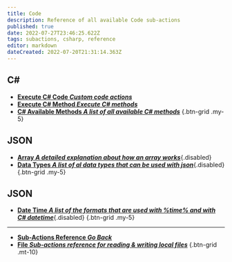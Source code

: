 ```yaml
---
title: Code
description: Reference of all available Code sub-actions
published: true
date: 2022-07-27T23:46:25.622Z
tags: subactions, csharp, reference
editor: markdown
dateCreated: 2022-07-20T21:31:14.363Z
---
```


## C#

- [<i class="mdi mdi-language-csharp primary--text"></i>**Execute C# Code *Custom code actions***](/en/Sub-Actions/Code/Execute-CSharp-Code)
- [<i class="mdi mdi-language-csharp primary--text"></i>**Execute C# Method *Execute C# methods***](/en/Sub-Actions/Code/Execute-CSharp-Method)
- [<i class="mdi mdi-language-csharp primary--text"></i> **C# Available Methods *A list of all available C# methods***](/en/Sub-Actions/Code/Execute-CSharp-Code/Available-Methods)
{.btn-grid .my-5}

## JSON

- [<i class="mdi mdi-code-array primary--text"></i>**Array *A detailed explanation about how an array works***](/en/Sub-Actions/Code/JSON/Array){.disabled}
- [<i class="mdi mdi-database primary--text"></i> **Data Types *A list of al data types that can be used with json***](/en/Sub-Actions/Code/JSON/Data-Types){.disabled}
{.btn-grid .my-5}

## JSON

- [<i class="mdi mdi-clock primary--text"></i>**Date Time *A list of the formats that are used with %time% and with C# datetime***](/en/Sub-Actions/Code/Other/DateTime){.disabled}
{.btn-grid .my-5}

---

- [<i class="mdi mdi-chevron-left"></i>**Sub-Actions Reference *Go Back***](/en/Sub-Actions)
- [<i class="mdi mdi-file-code primary--text"></i> **File *Sub-actions reference for reading &amp; writing local files***](/en/Sub-Actions/File)
{.btn-grid .mt-10}